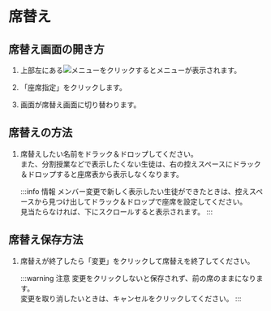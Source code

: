 # 席替え

## 席替え画面の開き方

1. 上部左にある![メニュー](/menu.svg "メニュー")をクリックするとメニューが表示されます。
    <ZoomImg src="/page21.png" width="500" />

1. 「座席指定」をクリックします。
    <ZoomImg src="/page8.png" width="500" />

1. 画面が席替え画面に切り替わります。
    <ZoomImg src="/page9.png" width="500" />

## 席替えの方法

1. 席替えしたい名前をドラック＆ドロップしてください。  
また、分割授業などで表示したくない生徒は、右の控えスペースにドラック＆ドロップすると座席表から表示しなくなります。  
    <ZoomImg src="/page10.png" width="500" />

    :::info 情報
    メンバー変更で新しく表示したい生徒ができたときは、控えスペースから見つけ出してドラック＆ドロップで座席を設定してください。  
    見当たらなければ、下にスクロールすると表示されます。
    :::

## 席替え保存方法

1. 席替えが終了したら「変更」をクリックして席替えを終了してください。
    <ZoomImg src="/page22.png" width="500" />

    :::warning 注意
    変更をクリックしないと保存されず、前の席のままになります。  
    変更を取り消したいときは、キャンセルをクリックしてください。
    :::